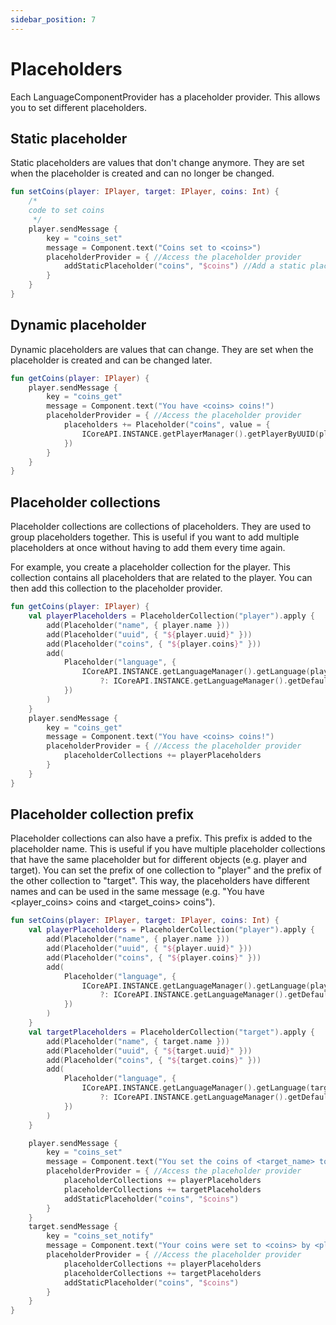 ```yaml
---
sidebar_position: 7
---
```


# Placeholders

Each LanguageComponentProvider has a placeholder provider. This allows you to set different placeholders.

## Static placeholder

Static placeholders are values that don't change anymore. They are set when the placeholder is created and can no longer
be changed.

```kotlin
fun setCoins(player: IPlayer, target: IPlayer, coins: Int) {
    /*
    code to set coins
     */
    player.sendMessage {
        key = "coins_set"
        message = Component.text("Coins set to <coins>")
        placeholderProvider = { //Access the placeholder provider
            addStaticPlaceholder("coins", "$coins") //Add a static placeholder
        }
    }
}
```

## Dynamic placeholder

Dynamic placeholders are values that can change. They are set when the placeholder is created and can be changed later.

```kotlin
fun getCoins(player: IPlayer) {
    player.sendMessage {
        key = "coins_get"
        message = Component.text("You have <coins> coins!")
        placeholderProvider = { //Access the placeholder provider
            placeholders += Placeholder("coins", value = {
                ICoreAPI.INSTANCE.getPlayerManager().getPlayerByUUID(player.uuid)!!.coins.toString()
            })
        }
    }
}
```

## Placeholder collections

Placeholder collections are collections of placeholders. They are used to group placeholders together. This is useful if
you want to add multiple placeholders at once without having to add them every time again. 

For example, you create a placeholder collection for the player. This collection contains all placeholders that are
related to the player. You can then add this collection to the placeholder provider.

```kotlin
fun getCoins(player: IPlayer) {
    val playerPlaceholders = PlaceholderCollection("player").apply {
        add(Placeholder("name", { player.name }))
        add(Placeholder("uuid", { "${player.uuid}" }))
        add(Placeholder("coins", { "${player.coins}" }))
        add(
            Placeholder("language", {
                ICoreAPI.INSTANCE.getLanguageManager().getLanguage(player.languageId)?.name
                    ?: ICoreAPI.INSTANCE.getLanguageManager().getDefaultLanguage().name
            })
        )
    }
    player.sendMessage {
        key = "coins_get"
        message = Component.text("You have <coins> coins!")
        placeholderProvider = { //Access the placeholder provider
            placeholderCollections += playerPlaceholders
        }
    }
}
```

## Placeholder collection prefix

Placeholder collections can also have a prefix. This prefix is added to the placeholder name. This is useful if you have
multiple placeholder collections that have the same placeholder but for different objects (e.g. player and target).
You can set the prefix of one collection to "player" and the prefix of the other collection to "target". This way, the
placeholders have different names and can be used in the same message (e.g. "You have <player_coins> coins and <target_coins> coins").

```kotlin
fun setCoins(player: IPlayer, target: IPlayer, coins: Int) {
    val playerPlaceholders = PlaceholderCollection("player").apply {
        add(Placeholder("name", { player.name }))
        add(Placeholder("uuid", { "${player.uuid}" }))
        add(Placeholder("coins", { "${player.coins}" }))
        add(
            Placeholder("language", {
                ICoreAPI.INSTANCE.getLanguageManager().getLanguage(player.languageId)?.name
                    ?: ICoreAPI.INSTANCE.getLanguageManager().getDefaultLanguage().name
            })
        )
    }
    val targetPlaceholders = PlaceholderCollection("target").apply {
        add(Placeholder("name", { target.name }))
        add(Placeholder("uuid", { "${target.uuid}" }))
        add(Placeholder("coins", { "${target.coins}" }))
        add(
            Placeholder("language", {
                ICoreAPI.INSTANCE.getLanguageManager().getLanguage(target.languageId)?.name
                    ?: ICoreAPI.INSTANCE.getLanguageManager().getDefaultLanguage().name
            })
        )
    }

    player.sendMessage {
        key = "coins_set"
        message = Component.text("You set the coins of <target_name> to <coins>!")
        placeholderProvider = { //Access the placeholder provider
            placeholderCollections += playerPlaceholders
            placeholderCollections += targetPlaceholders
            addStaticPlaceholder("coins", "$coins")
        }
    }
    target.sendMessage {
        key = "coins_set_notify"
        message = Component.text("Your coins were set to <coins> by <player_name>!")
        placeholderProvider = { //Access the placeholder provider
            placeholderCollections += playerPlaceholders
            placeholderCollections += targetPlaceholders
            addStaticPlaceholder("coins", "$coins")
        }
    }
}
```